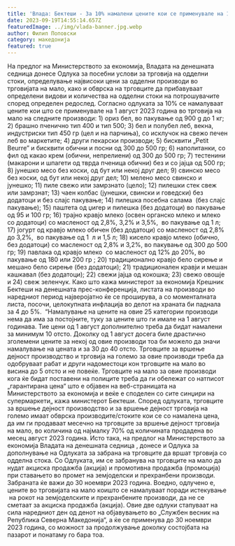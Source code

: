 ```yaml
---
title: 'Влада: Бектеши - За 10% намалени цените кои се применувале на 1 август на 25 групи прехранбените производи - 19 СЕПТЕМВРИ 2023'
date: 2023-09-19T14:55:14.657Z
featuredImage: ../img/vlada-banner.jpg.webp
author: Филип Поповски
category: македонија
featured: true
---
```

На предлог на Министерството за економија, Владата на денешната седница донесе Одлука за посебни услови за трговија на одделни стоки, определување највисоки цени за одделни производи во трговијата на мало, како и обврска на трговците да прибавуваат определени видови и количества на одделни стоки на потрошувачите според определен редослед.
Согласно одлуката за 10% се намалуваат цените кои што се применувале на 1 август 2023 година во трговија на мало на следните производи:
1) ориз бел, во пакување од 900 g до 1 кг;
2) брашно пченично тип 400 и тип 500;
3) бел и полубел леб, векна, индустриски тип 450 гр (цел и на парчиња), со исклучок на свежо печен леб во маркетите;
4) други пекарски производи;
5) бисквити „Petit Beurre” и бисквити обични и посни од 300 до 500 гр;
6) наполитанки, со фил од какао крем (обични, непрелиени) од 300 до 500 гр;
7) тестенини (макарони и шпагети од тврда пченица обични) без и со јајца од 500 гр;
8) јунешко месо без коски, од бут или некој друг дел;
9) свинско месо без коски, од бут или некој друг дел;
10) мелено месо свинско и јунешко;
11) пиле свежо или замрзнато (цело);
12) пилешки стек свеж или замрзнат;
13) чаен колбас (јунешки, свински и говедски) без додатоци и без слајс пакување;
14) пилешка посебна салама  (без слајс пакување);
15) паштета од џигер и пилешка (без додатоци) во пакување од 95 и 100 гр;
16) трајно кравјо млеко (освен органско млеко и млеко со додатоци) со масленост од 2,8%, 3,2% и 3,5%,  во пакување од 1 л;
17) јогурт од кравјо млеко обичен (без додатоци) со масленост од 2,8% до 3,2%,  во пакување од 1  л и 1,5 л;
18) кисело кравјо млеко (обично, без додатоци) со масленост од 2,8% и 3,2%, во пакување од 300 до 500 гр;
19) павлака од кравјо млеко  со масленост од 12% до 20%, во пакување од 180 или 200 гр ;
20) традиционално кравјо бело сирење и мешано бело сирење (без додатоци);
21) традиционален кравји и мешан кашкавал (без додатоци);
22) свежи јајца од кокошка;
23) свежо овошје и
24) свеж зеленчук.
Како што кажа министерот за економија Крешник Бектеши на денешната прес-конференција, листата на производи во наредниот период најверојатно ќе се проширува, а со моменталната листа, посочи, целокупната инфлација во делот на храната би паднала за 4 до 5%. 
“Намалување на цените на овие 25 категории производи нема да има за постојните, туку за цените што ги имале на 1 август годинава. Тие цени од 1 август дополнително треба да бидат намалени за минимум 10 отсто. Доколку од 1 август досега биле драстично зголемени цените за некој од овие производи тоа би можело да значи намалување на цената и за 30 до 40 отсто. Трговците за вршење дејност производство и трговија на големо за овие производи треба да одобруваат рабат и други надоместоци кон трговците на мало во висина до 5 отсто и не повеќе. Трговците на мало за овие производи кога ќе бидат поставени на полиците треба да ги обележат со натписот „гарантирана цена“ што е објавен на веб-страницата на Министерството за економија и веќе е споделен со сите синџири на супермаркети„ кажа министерот Бектеши.
Според одлуката, трговците за вршење дејност производство и за вршење дејност трговија на големо имаат обврска производите/стоките кои се со намалена цена, да им ги продаваат месечно на трговците за вршење дејност трговија на мало, во количина од најмалку 70% од количината продадена во месец август 2023 година.
Исто така, на предлог на Министерството за економија Владата на денешната седница , донесе и Одлука за дополнување на Одлуката за забрана на трговците да вршат трговија со одделна стока.
Со Одлуката, им се забранува на трговците на мало да нудат акциска продажба (акција) и промотивна продажба (промоција) при ставањето во промет на земјоделски и прехранбени производи. Забраната ќе важи до 30 ноември 2023 година.
Воедно, одлучено е, цените во трговијата на мало коишто се намалуваат поради истекување  на рокот на земјоделските и прехранбените производи, да не се сметаат за акциска продажба (акција).
Овие две одлуки стапуваат на сила наредниот ден од денот на објавувањето во „Службен весник на Република Северна Македонија“, а ќе се применува до 30 ноември 2023 година, со можност за продолжување доколку состојбата на пазарот и понатаму го бара тоа.
 
